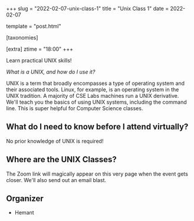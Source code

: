 +++
slug = "2022-02-07-unix-class-1"
title = "Unix Class 1"
date = 2022-02-07

template = "post.html"

[taxonomies]


[extra]
ztime = "18:00"
+++

Learn practical UNIX skills!

<!-- more -->

*What is a UNIX, and how do I use it?*

UNIX is a term that broadly encompasses a type of operating system and their associated tools. Linux, for example, is an operating system
in the UNIX tradition. A majority of CSE Labs machines run a UNIX derivative. We'll teach you the basics of using UNIX systems, including
the command line. This is super helpful for Computer Science classes.

## What do I need to know before I attend virtually?

No prior knowledge of UNIX is required!

## Where are the UNIX Classes?

The Zoom link will magically appear on this very page when the event gets closer. We'll also send out an email blast.


## Organizer
* Hemant

